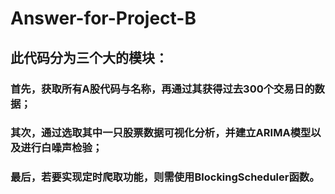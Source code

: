 # Answer-for-Project-B
## 此代码分为三个大的模块：
### 首先，获取所有A股代码与名称，再通过其获得过去300个交易日的数据；
### 其次，通过选取其中一只股票数据可视化分析，并建立ARIMA模型以及进行白噪声检验；
### 最后，若要实现定时爬取功能，则需使用BlockingScheduler函数。
